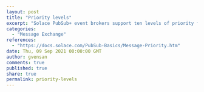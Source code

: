 ```yaml
---
layout: post
title: "Priority levels"
excerpt: "Solace PubSub+ event brokers support ten levels of priority from 0 (lowest) to 9 (highest). If the priority field in the received message is greater than 9, then the message is treated as priority 9. Messages that do not have a priority field are treated as priority 4."
categories:
  - "Message Exchange"
references:
  - "https://docs.solace.com/PubSub-Basics/Message-Priority.htm"
date: Thu, 09 Sep 2021 00:00:00 GMT
author: gvensan
comments: true
published: true
share: true
permalink: priority-levels
---
```

